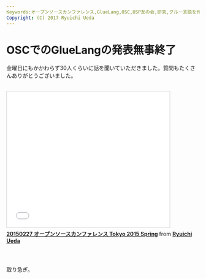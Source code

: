```yaml
---
Keywords:オープンソースカンファレンス,GlueLang,OSC,USP友の会,研究,グルー言語を作る
Copyright: (C) 2017 Ryuichi Ueda
---
```

# OSCでのGlueLangの発表無事終了
金曜日にもかかわらず30人くらいに話を聞いていただきました。質問もたくさんありがとうございました。<br />
<br />
<iframe src="//www.slideshare.net/slideshow/embed_code/45215089" width="425" height="355" frameborder="0" marginwidth="0" marginheight="0" scrolling="no" style="border:1px solid #CCC; border-width:1px; margin-bottom:5px; max-width: 100%;" allowfullscreen> </iframe> <div style="margin-bottom:5px"> <strong> <a href="//www.slideshare.net/ryuichiueda/20150227-open-source-conference-tokyo-2015-spring" title="20150227 オープンソースカンファレンス Tokyo 2015 Spring" target="_blank">20150227 オープンソースカンファレンス Tokyo 2015 Spring</a> </strong> from <strong><a href="//www.slideshare.net/ryuichiueda" target="_blank">Ryuichi Ueda</a></strong> </div><br />
<br />
<br />
取り急ぎ。
